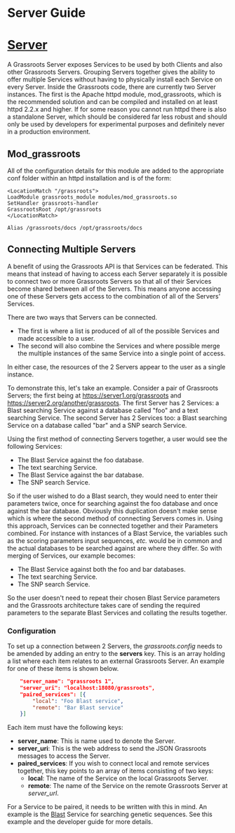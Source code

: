 ﻿Server Guide 
============

# [Server](#server)

A Grassroots Server exposes Services to be used by both Clients and also other Grassroots Servers. Grouping Servers together gives the ability to offer multiple Services without having to physically install each Service on every Server. Inside the Grassroots code, there are currently two Server instances. The first is the Apache httpd module, mod_grassroots, which is the recommended solution and can be compiled and installed on at least httpd 2.2.x and higher. If for some reason you cannot run httpd there is also a standalone Server, which should be considered far less robust and should only be used by developers for experimental purposes and definitely never in a production environment.

## Mod_grassroots

All of the configuration details for this module are added to the appropriate conf folder within an httpd installation and is of the form:

~~~
<LocationMatch "/grassroots">
LoadModule grassroots_module modules/mod_grassroots.so
SetHandler grassroots-handler
GrassrootsRoot /opt/grassroots
</LocationMatch>

Alias /grassroots/docs /opt/grassroots/docs
~~~


## Connecting Multiple Servers

A benefit of using the Grassroots API is that Services can be federated. This means that instead of having to access each Server separately it is possible to connect two or more Grassroots Servers so that all of their Services become shared between all of the Servers. This means anyone accessing one of these Servers gets access to the combination of all of the Servers' Services. 

There are two ways that Servers can be connected. 
 * The first is where a list is produced of all of the possible Services and made accessible to a user. 
 * The second will also combine the Services and where possible merge the multiple instances of the same Service into a single point of access.

In either case, the resources of the 2 Servers appear to the user as a single instance.

To demonstrate this, let's take an example. Consider a pair of Grassroots Servers; the first being at https://server1.org/grassroots and https://server2.org/another/grassroots. The first Server has 2 Services: a Blast searching Service against a database called "foo" and a text searching Service. The second Server has 2 Services too: a Blast searching Service on a database called "bar" and a SNP search Service. 

Using the first method of connecting Servers together, a user would see the following Services:

 * The Blast Service against the foo database.
 * The text searching Service.
 * The Blast Service against the bar database.
 * The SNP search Service.

So if the user wished to do a Blast search, they would need to enter their parameters twice, once for searching against the foo database and once against the bar database.
Obviously this duplication doesn't make sense which is where the second method of connecting Servers comes in. Using this approach, Services can be connected together and their Parameters combined. For instance with instances of a Blast Service, the variables such as the scoring parameters input sequences, *etc.* would be in common and the actual databases to be searched against are where they differ. So with merging of Services, our example becomes:

 * The Blast Service against both the foo and bar databases.
 * The text searching Service.
 * The SNP search Service.
  
So the user doesn't need to repeat their chosen Blast Service parameters and the Grassroots architecture takes care of sending the required parameters to the separate Blast Services and collating the results together. 

### Configuration

To set up a connection between 2 Servers, the *grassroots.config* needs to be amended by adding an entry to the **servers** key. This is an array holding a list where each item relates to an external Grassroots Server. An example for one of these items is shown below. 

~~~~.json
	"server_name": "grassroots 1",
	"server_uri": "localhost:18080/grassroots",
	"paired_services": [{
		"local": "Foo Blast service",
		"remote": "Bar Blast service"
	}]
~~~~

Each item must have the following keys:

 * **server_name**: This is name used to denote the Server.
 * **server_uri**: This is the web address to send the JSON Grassroots messages to access the Server.
 * **paired_services**: If you wish to connect local and remote services together, this key points to an array of items consisting of two keys:
    * **local**: The name of the Service on the local Grassroots Server.
    * **remote**: The name of the Service on the remote Grassroots Server at *server_url*. 

For a Service to be paired, it needs to be written with this in mind. An example is the [Blast](http://blast.ncbi.nlm.nih.gov/Blast.cgi?CMD=Web&PAGE_TYPE=BlastHome/) Service for searching genetic sequences. See this example and the developer guide for more details.



